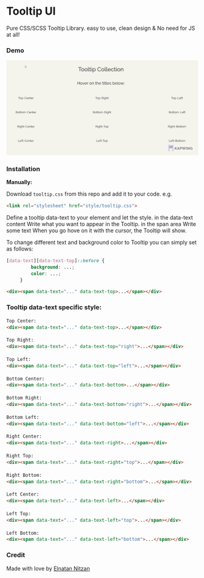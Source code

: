 # Tooltip UI
Pure CSS/SCSS Tooltip Library. easy to use, clean design &amp; No need for JS at all!
### Demo

![](/tooltip.gif)


### Installation

**Manually:**

Download `tooltip.css` from this repo and add it to your code. e.g.

```html
<link rel="stylesheet" href="style/tooltip.css">
```

Define a tooltip data-text to your element and let the style.
in the data-text content Write what you want to appear in the Tooltip.
in the span area Write some text When you go hove on it with the cursor, the Tooltip will show.

To change different text and background color to Tooltip you can simply set as follows:
```css
[data-text][data-text-top]::before {
         background: ...;
         color: ...;
     }
```     

```html
<div><span data-text="..." data-text-top>...</span></div>
```

### Tooltip data-text specific style:
```html
Top Center:
<div><span data-text="..." data-text-top>...</span></div>

Top Right:
<div><span data-text="..." data-text-top="right">...</span></div>

Top Left:
<div><span data-text="..." data-text-top="left">...</span></div>

Bottom Center:
<div><span data-text="..." data-text-bottom>...</span></div>

Bottom Right:
<div><span data-text="..." data-text-bottom="right">...</span></div>

Bottom Left:
<div><span data-text="..." data-text-bottom="left">...</span></div>

Right Center:
<div><span data-text="..." data-text-right>...</span></div>

Right Top:
<div><span data-text="..." data-text-right="top">...</span></div>

Right Bottom:
<div><span data-text="..." data-text-right="bottom">...</span></div>

Left Center:
<div><span data-text="..." data-text-left>...</span></div>

Left Top:
<div><span data-text="..." data-text-left="top">...</span></div>

Left Bottom:
<div><span data-text="..." data-text-left="bottom">...</span></div>

```

### Credit

Made with love by [Elnatan Nitzan](https://linkpad.bio/elnatanitzan)
